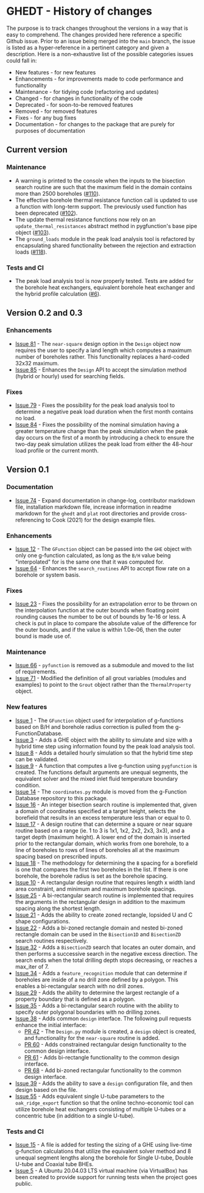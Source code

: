 # GHEDT - History of changes

The purpose is to track changes throughout the versions in a way that is easy to
comprehend. The changes provided here reference a specific Github issue. 
Prior to an issue being merged into the `main` branch, the issue is listed as
a hyper-reference in a pertinent category and given a description. Here is a 
non-exhaustive list of the possible categories issues could fall in:
- New features - for new features
- Enhancements - for improvements made to code performance and functionality
- Maintenance - for tidying code (refactoring and updates)
- Changed - for changes in functionality of the code
- Deprecated - for soon-to-be removed features
- Removed - for removed features
- Fixes - for any bug fixes
- Documentation - for changes to the package that are purely for purposes of documentation

## Current version

### Maintenance

- A warning is printed to the console when the inputs to the bisection search routine are such that the maximum field in the domain contains more than 2500 boreholes ([#110](https://github.com/j-c-cook/ghedt/issues/110)).
- The effective borehole thermal resistance function call is updated to use a function with long-term support. The previously used function has been deprecated ([#102](https://github.com/j-c-cook/ghedt/issues/102)).
- The update thermal resistance functions now rely on an `update_thermal_resistances` abstract method in pygfunction's base pipe object ([#103](https://github.com/j-c-cook/ghedt/issues/103)).
- The `ground_loads` module in the peak load analysis tool is refactored by encapsulating shared functionality between the rejection and extraction loads ([#118](https://github.com/j-c-cook/ghedt/issues/118)).

### Tests and CI

- The peak load analysis tool is now properly tested. Tests are added for the borehole heat exchangers, equivalent borehole heat exchanger and the hybrid profile calculation ([#6](https://github.com/j-c-cook/ghedt/issues/6)).

## Version 0.2 and 0.3

### Enhancements

* [Issue 81](https://github.com/j-c-cook/ghedt/issues/81) - The `near-square` design option in the `Design` object now requires the user to specify a land length which computes a maximum number of boreholes rather. This functionality replaces a hard-coded 32x32 maximum.
* [Issue 85](https://github.com/j-c-cook/ghedt/issues/85) - Enhances the `Design` API to accept the simulation method (hybrid or hourly) used for searching fields.

### Fixes

* [Issue 79](https://github.com/j-c-cook/ghedt/issues/79) - Fixes the possibility for the peak load analysis tool to determine a negative peak load duration when the first month contains no load.
* [Issue 84](https://github.com/j-c-cook/ghedt/issues/84) - Fixes the possibility of the nominal simulation having a greater temperature change than the peak simulation when the peak day occurs on the first of a month by introducing a check to ensure the two-day peak simulation utilizes the peak load from either the 48-hour load profile or the current month.

## Version 0.1

### Documentation

* [Issue 74](https://github.com/j-c-cook/ghedt/issues/74) - Expand documentation in change-log, contributor markdown file, installation markdown file, increase information in readme markdown for the `ghedt` and `plat` root directories and provide cross-referencing to Cook (2021) for the design example files.  

### Enhancements

* [Issue 12](https://github.com/j-c-cook/ghedt/issues/12) - The `GFunction` object can be passed into the `GHE` object with only one g-function calculated, as long as the `B/H` value being "interpolated" for is the same one that it was computed for.
* [Issue 64](https://github.com/j-c-cook/ghedt/issues/64) - Enhances the `search_routines` API to accept flow rate on a borehole or system basis.

### Fixes

* [Issue 23](https://github.com/j-c-cook/ghedt/issues/23) - Fixes the possibility for an extrapolation error to be thrown on the interpolation function at the outer bounds when floating point rounding causes the number to be out of bounds by 1e-16 or less. A check is put in place to compare the absolute value of the difference for the outer bounds, and if the value is within 1.0e-06, then the outer bound is made use of.

### Maintenance

* [Issue 66](https://github.com/j-c-cook/ghedt/issues/66) - `pyfunction` is removed as a submodule and moved to the list of requirements.
* [Issue 71](https://github.com/j-c-cook/ghedt/issues/71) - Modified the definition of all grout variables (modules and examples) to point to the `Grout` object rather than the `ThermalProperty` object. 

### New features

* [Issue 1](https://github.com/j-c-cook/ghedt/issues/1) - The `GFunction` object used for interpolation of g-functions based on B/H and borehole radius correction is pulled from the g-FunctionDatabase. 
* [Issue 3](https://github.com/j-c-cook/GLHEDT/issues/3) - Adds a GHE object with the ability to simulate and size with a hybrid time step using information found by the peak load analysis tool.
* [Issue 8](https://github.com/j-c-cook/GLHEDT/issues/8) - Adds a detailed hourly simulation so that the hybrid time step can be validated. 
* [Issue 9](https://github.com/j-c-cook/ghedt/issues/11) - A function that computes a live g-function using `pygfunction` is created. The functions default arguments are unequal segments, the equivalent solver and the mixed inlet fluid temperature boundary condition.
* [Issue 14](https://github.com/j-c-cook/ghedt/issues/14) - The `coordinates.py` module is moved from the g-Function Database repository to this package.
* [Issue 16](https://github.com/j-c-cook/ghedt/issues/16) - An integer bisection search routine is implemented that, given a domain of coordinates specified at a target height, selects the borefield that results in an excess temperature less than or equal to 0.
* [Issue 17](https://github.com/j-c-cook/ghedt/issues/17) - A design routine that can determine a square or near square routine based on a range (ie. 1 to 3 is 1x1, 1x2, 2x2, 2x3, 3x3), and a target depth (maximum height). A lower end of the domain is inserted prior to the rectangular domain, which works from one borehole, to a line of boreholes to rows of lines of boreholes all at the maximum spacing based on prescribed inputs. 
* [Issue 18](https://github.com/j-c-cook/ghedt/issues/18) - The methodology for determining the `B` spacing for a borefield is one that compares the first two boreholes in the list. If there is one borehole, the borehole radius is set as the borehole spacing.
* [Issue 10](https://github.com/j-c-cook/ghedt/issues) - A rectangular design routine that requires length x width land area constraint, and minimum and maximum borehole spacings.
* [Issue 25](https://github.com/j-c-cook/ghedt/tree/issue25_BiRectangle) - A bi-rectangular search routine is implemented that requires the arguments in the rectangular design in addition to the maximum spacing along the shortest length.
* [Issue 21](https://github.com/j-c-cook/ghedt/issues/21) - Adds the ability to create zoned rectangle, lopsided U and C shape configurations. 
* [Issue 22](https://github.com/j-c-cook/ghedt/issues/22) - Adds a bi-zoned rectangle domain and nested bi-zoned rectangle domain can be used in the `Bisection1D` and `BisectionZD` search routines respectively.
* [Issue 32](https://github.com/j-c-cook/ghedt/issues/32) - Adds a `BisectionZD` search that locates an outer domain, and then performs a successive search in the negative excess direction. The search ends when the total drilling depth stops decreasing, or reaches a max_iter of 7.
* [Issue 34](https://github.com/j-c-cook/ghedt/issues/34) - Adds a `feature_recognition` module that can determine if boreholes are inside of a no drill zone defined by a polygon. This enables a bi-rectangular search with no drill zones.
* [Issue 29](https://github.com/j-c-cook/ghedt/issues/29) - Adds the ability to determine the largest rectangle of a property boundary that is defined as a polygon. 
* [Issue 35](https://github.com/j-c-cook/ghedt/issues/35) - Adds a bi-rectangular search routine with the ability to specify outer polygonal boundaries with no drilling zones.
* [Issue 38](https://github.com/j-c-cook/ghedt/issues/38) - Adds common `design` interface. The following pull requests enhance the initial interface:
  * [PR 42](https://github.com/j-c-cook/ghedt/pull/42) - The `Design.py` module is created, a `design` object is created, and functionality for the `near-square` routine is added.
  * [PR 60](https://github.com/j-c-cook/ghedt/pull/59) - Adds constrained rectangular design functionality to the common design interface.
  * [PR 61](https://github.com/j-c-cook/ghedt/pull/61) - Adds bi-rectangle functionality to the common design interface.
  * [PR 68](https://github.com/j-c-cook/ghedt/pull/68) - Add bi-zoned rectangular functionality to the common design interface. 
* [Issue 39](https://github.com/j-c-cook/ghedt/issues/39) - Adds the ability to save a `design` configuration file, and then design based on the file.
* [Issue 55](https://github.com/j-c-cook/ghedt/issues/55) - Adds equivalent single U-tube parameters to the `oak_ridge_export` function so that the online techno-economic tool can utilize borehole heat exchangers consisting of multiple U-tubes or a concentric tube (in addition to a single U-tube). 

### Tests and CI

* [Issue 15](https://github.com/j-c-cook/ghedt/issues/15) - A file is added for testing the sizing of a GHE using live-time g-function calculations that utilize the equivalent solver method and 8 unequal segment lengths along the borehole for Single U-tube, Double U-tube and Coaxial tube BHEs.
* [Issue 5](https://github.com/j-c-cook/ghedt/issues/5) - A Ubuntu 20.04.03 LTS virtual machine (via VirtualBox) has been created to provide support for running tests when the project goes public.
